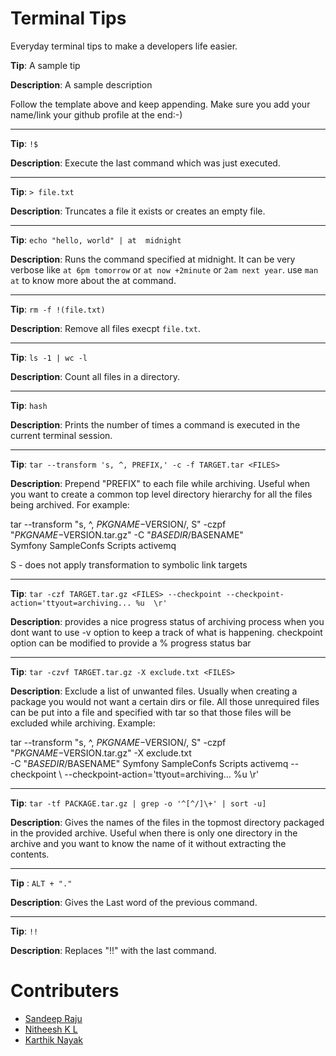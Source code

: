 Terminal Tips
=============
Everyday terminal tips to make a developers life easier.


**Tip**: A sample tip

**Description**: A sample description

Follow the template above and keep appending. Make sure you add your name/link your github profile at the end:-)

---

**Tip**: `!$`

**Description**: Execute the last command which was just executed.

---

**Tip**: `> file.txt`

**Description**: Truncates a file it exists or creates an empty file.


---

**Tip**: `echo "hello, world" | at  midnight`

**Description**: Runs the command specified at midnight. It can be very verbose like `at 6pm tomorrow` or `at now +2minute` or `2am next year`. use `man at` to know more about the at command.

---

**Tip**: `rm -f !(file.txt)`

**Description**: Remove all files execpt `file.txt`.

---

**Tip**: `ls -1 | wc -l`

**Description**: Count all files in a directory. 

---

**Tip**: `hash`

**Description**: Prints the number of times a command is executed in the current terminal session.

---

**Tip**: `tar --transform 's, ^, PREFIX,' -c -f TARGET.tar <FILES>`

**Description**: Prepend "PREFIX" to each file while archiving. Useful when you
want to create a common top level directory hierarchy for all the files being
archived. For example:

tar --transform "s, ^, $PKGNAME-$VERSION/, S" -czpf "$PKGNAME-$VERSION.tar.gz" -C "$BASEDIR/$BASENAME" \
Symfony SampleConfs Scripts activemq

S - does not apply transformation to symbolic link targets

----

**Tip**: `tar -czf TARGET.tar.gz <FILES> --checkpoint --checkpoint-action='ttyout=archiving... %u  \r'`

**Description**: provides a nice progress status of archiving process when you
dont want to use -v option to keep a track of what is happening. checkpoint
option can be modified to provide a % progress status bar

----

**Tip**: `tar -czvf TARGET.tar.gz -X exclude.txt <FILES>`

**Description**: Exclude a list of unwanted files. Usually when creating a
package you would not want a certain dirs or file. All those unrequired files
can be put into a file and specified with tar so that those files will be
excluded while archiving.
Example:

tar --transform "s, ^, $PKGNAME-$VERSION/, S" -czpf "$PKGNAME-$VERSION.tar.gz" -X exclude.txt \
-C "$BASEDIR/$BASENAME" Symfony SampleConfs Scripts activemq --checkpoint \ 
--checkpoint-action='ttyout=archiving... %u  \r'

---

**Tip**: `tar -tf PACKAGE.tar.gz | grep -o '^[^/]\+' | sort -u]`

**Description**: Gives the names of the files in the topmost directory packaged
in the provided archive. Useful when there is only one directory in the archive
and you want to know the name of it without extracting the contents.

---

**Tip** : `ALT + "."`

**Description**: Gives the Last word of the previous command.

---

**Tip**: `!!`

**Description**: Replaces "!!" with the last command.


Contributers
============

* [Sandeep Raju](http://github.com/sandeepraju/)
* [Nitheesh K L](http://github.com/nitheeshkl/)
* [Karthik Nayak](http://github.com/KarthikNayak/)
